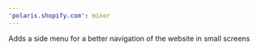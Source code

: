 ```yaml
---
'polaris.shopify.com': minor
---
```


Adds a side menu for a better navigation of the website in small screens
